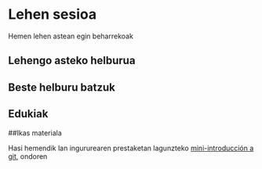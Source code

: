 # Lehen sesioa
Hemen lehen astean egin beharrekoak
## Lehengo asteko helburua

## Beste helburu batzuk

## Edukiak

##Ikas materiala

Hasi hemendik lan ingururearen prestaketan lagunzteko 
[mini-introducción a git](http://mini-git.github.io/), ondoren 

